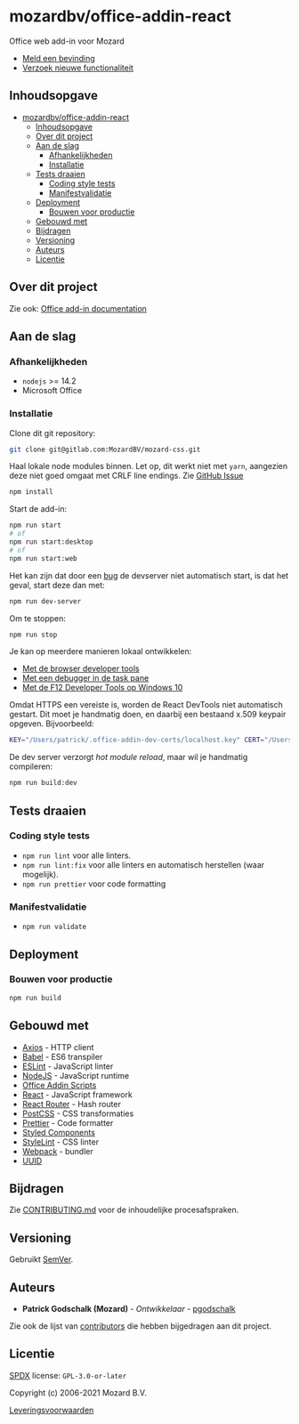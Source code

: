# mozardbv/office-addin-react

Office web add-in voor Mozard

- [Meld een bevinding](https://intranet.mozard.nl/mozard/!suite09.scherm1089?mWfr=367)
- [Verzoek nieuwe functionaliteit](https://intranet.mozard.nl/mozard/!suite09.scherm1089?mWfr=604&mDdv=990842)

<!-- INHOUDSOPGAVE -->

## Inhoudsopgave

- [mozardbv/office-addin-react](#mozardbvoffice-addin-react)
  - [Inhoudsopgave](#inhoudsopgave)
  - [Over dit project](#over-dit-project)
  - [Aan de slag](#aan-de-slag)
    - [Afhankelijkheden](#afhankelijkheden)
    - [Installatie](#installatie)
  - [Tests draaien](#tests-draaien)
    - [Coding style tests](#coding-style-tests)
    - [Manifestvalidatie](#manifestvalidatie)
  - [Deployment](#deployment)
    - [Bouwen voor productie](#bouwen-voor-productie)
  - [Gebouwd met](#gebouwd-met)
  - [Bijdragen](#bijdragen)
  - [Versioning](#versioning)
  - [Auteurs](#auteurs)
  - [Licentie](#licentie)

## Over dit project

Zie ook: [Office add-in documentation](https://docs.microsoft.com/office/dev/add-ins/overview/office-add-ins)

## Aan de slag

### Afhankelijkheden

- `nodejs` >= 14.2
- Microsoft Office

### Installatie

Clone dit git repository:

```sh
git clone git@gitlab.com:MozardBV/mozard-css.git
```

Haal lokale node modules binnen. Let op, dit werkt niet met `yarn`, aangezien deze niet goed omgaat met CRLF line endings. Zie [GitHub Issue](https://github.com/OfficeDev/Office-Addin-Scripts/issues/168)

```sh
npm install
```

Start de add-in:

```sh
npm run start
# of
npm run start:desktop
# of
npm run start:web
```

Het kan zijn dat door een [bug](https://github.com/OfficeDev/Office-Addin-Scripts/issues/330) de devserver niet automatisch start, is dat het geval, start deze dan met:

```sh
npm run dev-server
```

Om te stoppen:

```sh
npm run stop
```

Je kan op meerdere manieren lokaal ontwikkelen:

- [Met de browser developer tools](https://docs.microsoft.com/office/dev/add-ins/testing/debug-add-ins-in-office-online)
- [Met een debugger in de task pane](https://docs.microsoft.com/office/dev/add-ins/testing/attach-debugger-from-task-pane)
- [Met de F12 Developer Tools op Windows 10](https://docs.microsoft.com/office/dev/add-ins/testing/debug-add-ins-using-f12-developer-tools-on-windows-10)

Omdat HTTPS een vereiste is, worden de React DevTools niet automatisch gestart. Dit moet je handmatig doen, en daarbij een bestaand x.509 keypair opgeven. Bijvoorbeeld:

```sh
KEY="/Users/patrick/.office-addin-dev-certs/localhost.key" CERT="/Users/patrick/.office-addin-dev-certs/localhost.crt" node node_modules/.bin/react-devtools
```

De dev server verzorgt _hot module reload_, maar wil je handmatig compileren:

```sh
npm run build:dev
```

## Tests draaien

### Coding style tests

- `npm run lint` voor alle linters.
- `npm run lint:fix` voor alle linters en automatisch herstellen (waar mogelijk).
- `npm run prettier` voor code formatting

### Manifestvalidatie

- `npm run validate`

## Deployment

### Bouwen voor productie

```sh
npm run build
```

## Gebouwd met

- [Axios](https://github.com/axios/axios) - HTTP client
- [Babel](https://babeljs.io) - ES6 transpiler
- [ESLint](https://eslint.org) - JavaScript linter
- [NodeJS](https://nodejs.org/en/) - JavaScript runtime
- [Office Addin Scripts](https://github.com/OfficeDev/Office-Addin-Scripts)
- [React](https://reactjs.org) - JavaScript framework
- [React Router](https://reactrouter.com) - Hash router
- [PostCSS](https://postcss.org) - CSS transformaties
- [Prettier](https://prettier.io) - Code formatter
- [Styled Components](https://styled-components.com)
- [StyleLint](https://stylelint.io) - CSS linter
- [Webpack](https://webpack.js.org) - bundler
- [UUID](https://github.com/uuidjs/uuid)

## Bijdragen

Zie [CONTRIBUTING.md](https://gitlab.com/mozardbv/office-addin-react/-/blob/main/CONTRIBUTING.md) voor de inhoudelijke procesafspraken.

## Versioning

Gebruikt [SemVer](https://semver.org/).

## Auteurs

- **Patrick Godschalk (Mozard)** - _Ontwikkelaar_ - [pgodschalk](https://gitlab.com/pgodschalk)

Zie ook de lijst van [contributors](https://gitlab.com/mozardbv/office-addin-react/-/graphs/main) die hebben bijgedragen aan dit project.

## Licentie

[SPDX](https://spdx.org/licenses/) license: `GPL-3.0-or-later`

Copyright (c) 2006-2021 Mozard B.V.

[Leveringsvoorwaarden](https://www.mozard.nl/mozard/!suite86.scherm0325?mPag=204&mLok=1)
